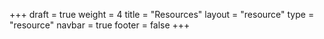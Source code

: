 +++
draft = true
weight = 4
title = "Resources"
layout = "resource"
type = "resource"
navbar = true
footer = false
+++